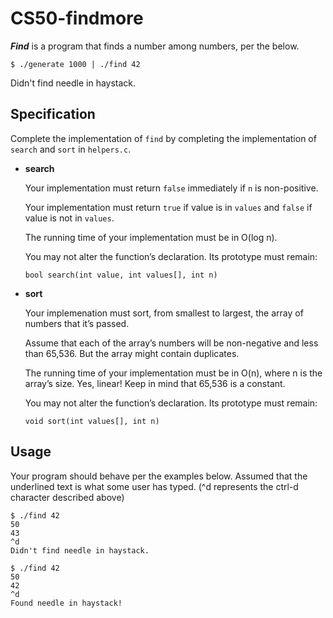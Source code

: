 # **CS50-findmore**

_**Find**_ is a program that finds a number among numbers, per the below.

```$ ./generate 1000 | ./find 42```

Didn't find needle in haystack.

## **Specification**
Complete the implementation of ```find``` by completing the implementation of ```search``` and ```sort``` in ```helpers.c```.


- **search**

  Your implementation must return ```false``` immediately if ```n``` is non-positive.
  
  Your implementation must return ```true``` if value is in ```values``` and ```false``` if value is not in ```values```.
  
  The running time of your implementation must be in O(log n).
  
  You may not alter the function’s declaration. Its prototype must remain:
  
  ```bool search(int value, int values[], int n)```

- **sort**

  Your implemenation must sort, from smallest to largest, the array of numbers that it’s passed.
  
  Assume that each of the array’s numbers will be non-negative and less than 65,536. But the array might contain duplicates.
  
  The running time of your implementation must be in O(n), where n is the array’s size. Yes, linear! Keep in mind that 65,536   is a constant.
  
  You may not alter the function’s declaration. Its prototype must remain:
  
  ```void sort(int values[], int n)```

## Usage
Your program should behave per the examples below. Assumed that the underlined text is what some user has typed. (^d represents the ctrl-d character described above)

```
$ ./find 42
50
43
^d
Didn't find needle in haystack.
```

```
$ ./find 42
50
42
^d
Found needle in haystack!
```

